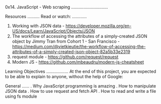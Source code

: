 
0x14. JavaScript - Web scraping
..............................

Resources
..........
Read or watch:
............

1. Working with JSON data - https://developer.mozilla.org/en-US/docs/Learn/JavaScript/Objects/JSON
2. The workflow of accessing the attributes of a simply-created JSON object by Jimmy Tran from Cohort 1 - San Francisco - https://medium.com/@vietkieutie/the-workflow-of-accessing-the-attributes-of-a-simply-created-json-object-82a5b33e2319
3. request module - https://github.com/request/request
4. Modern JS - https://github.com/mbeaudru/modern-js-cheatsheet

Learning Objectives
..................
At the end of this project, you are expected to be able to explain to anyone, without the help of Google:

General
......
. Why JavaScript programming is amazing
. How to manipulate JSON data
. How to use request and fetch API
. How to read and write a file using fs module
